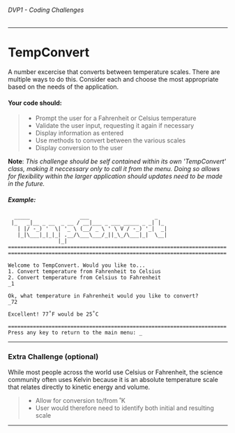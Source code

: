 ###### *DVP1 - Coding Challenges*
---

# TempConvert
A number excercise that converts between temperature scales. There are multiple ways to do this. Consider each and choose the most appropriate based on the needs of the application.

#### Your code should:
> * Prompt the user for a Fahrenheit or Celsius temperature
> * Validate the user input, requesting it again if necessary
> * Display information as entered
> * Use methods to convert between the various scales
> * Display conversion to the user


**Note**: *This challenge should be self contained within its own 'TempConvert' class, making it neccessary only to call it from the menu. Doing so allows for flexibility within the larger application should updates need to be made in the future.* 

##### Example:

```
  _____                ___                     _   
 |_   _|__ _ __  _ __ / __|___ _ ___ _____ _ _| |_ 
   | |/ -_) '  \| '_ \ (__/ _ \ ' \ V / -_) '_|  _|
   |_|\___|_|_|_| .__/\___\___/_||_\_/\___|_|  \__|
                |_|                                
======================================================================
======================================================================

Welcome to TempConvert. Would you like to...
1. Convert temperature from Fahrenheit to Celsius
2. Convert temperature from Celsius to Fahrenheit
_1

Ok, what temperature in Fahrenheit would you like to convert?
_72

Excellent! 77˚F would be 25˚C

======================================================================
Press any key to return to the main menu: _
```
---
### Extra Challenge (optional)
While most people across the world use Celsius or Fahrenheit, the science community often uses Kelvin because it is an absolute temperature scale that relates directly to kinetic energy and volume. 

> * Allow for conversion to/from ˚K 
> * User would therefore need to identify both initial and resulting scale

---